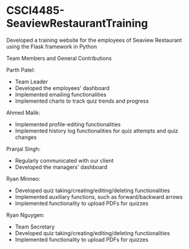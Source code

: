 # CSCI4485-SeaviewRestaurantTraining
Developed a training website for the employees of Seaview Restaurant using the Flask framework in Python

Team Members and General Contributions

Parth Patel:
- Team Leader
- Developed the employees' dashboard
- Implemented emailing functionalities
- Implemented charts to track quiz trends and progress

Ahmed Malik:
- Implemented profile-editing functionalities
- Implemented history log functionalities for quiz attempts and quiz changes

Pranjal Singh:
- Regularly communicated with our client
- Developed the managers' dashboard

Ryan Minneo:
- Developed quiz taking/creating/editing/deleting functionalities
- Implemented auxiliary functions, such as forward/backward arrows
- Implemented functionality to upload PDFs for quizzes

Ryan Nguygen:
- Team Secretary
- Developed quiz taking/creating/editing/deleting functionalities
- Implemented functionality to upload PDFs for quizzes




